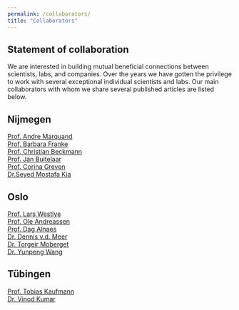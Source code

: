 ```yaml
---
permalink: /collaborators/
title: "Collaborators"
---
```


## Statement of collaboration
We are interested in building mutual beneficial connections between scientists, labs, and companies. Over the years we have gotten the privilege to work with several exceptional individual scientists and labs. Our main collaborators with whom we share several published articles are listed below.

## Nijmegen
[Prof. Andre Marquand](https://www.ru.nl/personen/marquand-a) <br>
[Prof. Barbara Franke](https://www.ru.nl/personen/franke-b) <br>
[Prof. Christian Beckmann](https://www.ru.nl/personen/beckmann-c) <br>
[Prof. Jan Buitelaar](https://www.ru.nl/personen/buitelaar-j) <br>
[Prof. Corina Greven](https://www.ru.nl/personen/greven-c) <br>
[Dr.Seyed Mostafa Kia](https://www.researchgate.net/profile/Seyed-Mostafa-Kia)<br>

## Oslo
[Prof. Lars Westlye](https://www.sv.uio.no/psi/english/people/aca/larstweng) <br>
[Prof. Ole Andreassen](https://www.med.uio.no/klinmed/english/people/aca/olean) <br>
[Prof. Dag Alnaes](https://www.med.uio.no/norment/personer/seniorforskere/alnes/index.html) <br>
[Dr. Dennis v.d. Meer](https://www.med.uio.no/klinmed/english/people/aca/dennisva/index.html) <br>
[Dr. Torgeir Moberget](https://www.med.uio.no/norment/personer/seniorforskere/torgeimo/index.html) <br>
[Dr. Yunpeng Wang](https://www.med.uio.no/norment/forskning/aktuelt/ukas-forsker/2015/yunpeng-wang.html)

## Tübingen
[Prof. Tobias Kaufmann](https://www.medizin.uni-tuebingen.de/de/das-klinikum/mitarbeiter/profil/2468) <br>
[Dr. Vinod Kumar](https://www.kyb.tuebingen.mpg.de/person/58996/250676)
